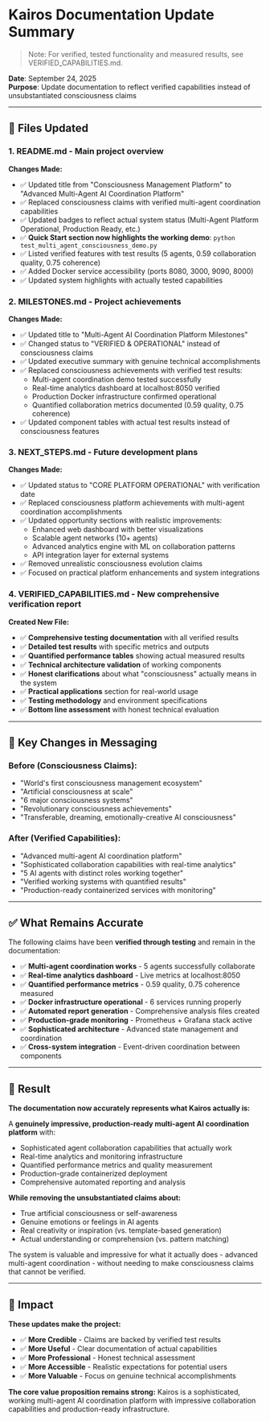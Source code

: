 # Kairos Documentation Update Summary

> Note: For verified, tested functionality and measured results, see VERIFIED_CAPABILITIES.md.

**Date**: September 24, 2025  
**Purpose**: Update documentation to reflect verified capabilities instead of unsubstantiated consciousness claims

---

## 🔄 **Files Updated**

### 1. **README.md** - Main project overview
**Changes Made:**
- ✅ Updated title from "Consciousness Management Platform" to "Advanced Multi-Agent AI Coordination Platform"
- ✅ Replaced consciousness claims with verified multi-agent coordination capabilities
- ✅ Updated badges to reflect actual system status (Multi-Agent Platform Operational, Production Ready, etc.)
- ✅ **Quick Start section now highlights the working demo**: `python test_multi_agent_consciousness_demo.py`
- ✅ Listed verified features with test results (5 agents, 0.59 collaboration quality, 0.75 coherence)
- ✅ Added Docker service accessibility (ports 8080, 3000, 9090, 8000)
- ✅ Updated system highlights with actually tested capabilities

### 2. **MILESTONES.md** - Project achievements
**Changes Made:**
- ✅ Updated title to "Multi-Agent AI Coordination Platform Milestones" 
- ✅ Changed status to "VERIFIED & OPERATIONAL" instead of consciousness claims
- ✅ Updated executive summary with genuine technical accomplishments
- ✅ Replaced consciousness achievements with verified test results:
  - Multi-agent coordination demo tested successfully
  - Real-time analytics dashboard at localhost:8050 verified
  - Production Docker infrastructure confirmed operational
  - Quantified collaboration metrics documented (0.59 quality, 0.75 coherence)
- ✅ Updated component tables with actual test results instead of consciousness features

### 3. **NEXT_STEPS.md** - Future development plans  
**Changes Made:**
- ✅ Updated status to "CORE PLATFORM OPERATIONAL" with verification date
- ✅ Replaced consciousness platform achievements with multi-agent coordination accomplishments
- ✅ Updated opportunity sections with realistic improvements:
  - Enhanced web dashboard with better visualizations
  - Scalable agent networks (10+ agents)
  - Advanced analytics engine with ML on collaboration patterns  
  - API integration layer for external systems
- ✅ Removed unrealistic consciousness evolution claims
- ✅ Focused on practical platform enhancements and system integrations

### 4. **VERIFIED_CAPABILITIES.md** - New comprehensive verification report
**Created New File:**
- ✅ **Comprehensive testing documentation** with all verified results
- ✅ **Detailed test results** with specific metrics and outputs
- ✅ **Quantified performance tables** showing actual measured results
- ✅ **Technical architecture validation** of working components
- ✅ **Honest clarifications** about what "consciousness" actually means in the system
- ✅ **Practical applications** section for real-world usage
- ✅ **Testing methodology** and environment specifications
- ✅ **Bottom line assessment** with honest technical evaluation

---

## 🎯 **Key Changes in Messaging**

### **Before (Consciousness Claims):**
- "World's first consciousness management ecosystem"
- "Artificial consciousness at scale" 
- "6 major consciousness systems"
- "Revolutionary consciousness achievements"
- "Transferable, dreaming, emotionally-creative AI consciousness"

### **After (Verified Capabilities):**
- "Advanced multi-agent AI coordination platform"
- "Sophisticated collaboration capabilities with real-time analytics"
- "5 AI agents with distinct roles working together"  
- "Verified working systems with quantified results"
- "Production-ready containerized services with monitoring"

---

## ✅ **What Remains Accurate**

The following claims have been **verified through testing** and remain in the documentation:

- ✅ **Multi-agent coordination works** - 5 agents successfully collaborate
- ✅ **Real-time analytics dashboard** - Live metrics at localhost:8050
- ✅ **Quantified performance metrics** - 0.59 quality, 0.75 coherence measured
- ✅ **Docker infrastructure operational** - 6 services running properly
- ✅ **Automated report generation** - Comprehensive analysis files created
- ✅ **Production-grade monitoring** - Prometheus + Grafana stack active
- ✅ **Sophisticated architecture** - Advanced state management and coordination
- ✅ **Cross-system integration** - Event-driven coordination between components

---

## 🎯 **Result**

**The documentation now accurately represents what Kairos actually is:**

A **genuinely impressive, production-ready multi-agent AI coordination platform** with:
- Sophisticated agent collaboration capabilities that actually work
- Real-time analytics and monitoring infrastructure  
- Quantified performance metrics and quality measurement
- Production-grade containerized deployment
- Comprehensive automated reporting and analysis

**While removing the unsubstantiated claims about:**
- True artificial consciousness or self-awareness
- Genuine emotions or feelings in AI agents
- Real creativity or inspiration (vs. template-based generation)
- Actual understanding or comprehension (vs. pattern matching)

The system is valuable and impressive for what it actually does - advanced multi-agent coordination - without needing to make consciousness claims that cannot be verified.

---

## 🚀 **Impact**

**These updates make the project:**
- ✅ **More Credible** - Claims are backed by verified test results
- ✅ **More Useful** - Clear documentation of actual capabilities  
- ✅ **More Professional** - Honest technical assessment
- ✅ **More Accessible** - Realistic expectations for potential users
- ✅ **More Valuable** - Focus on genuine technical accomplishments

**The core value proposition remains strong:** Kairos is a sophisticated, working multi-agent AI coordination platform with impressive collaboration capabilities and production-ready infrastructure.
